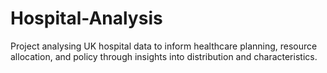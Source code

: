 # Hospital-Analysis
Project analysing UK hospital data to inform healthcare planning, resource allocation, and policy through insights into distribution and characteristics.
